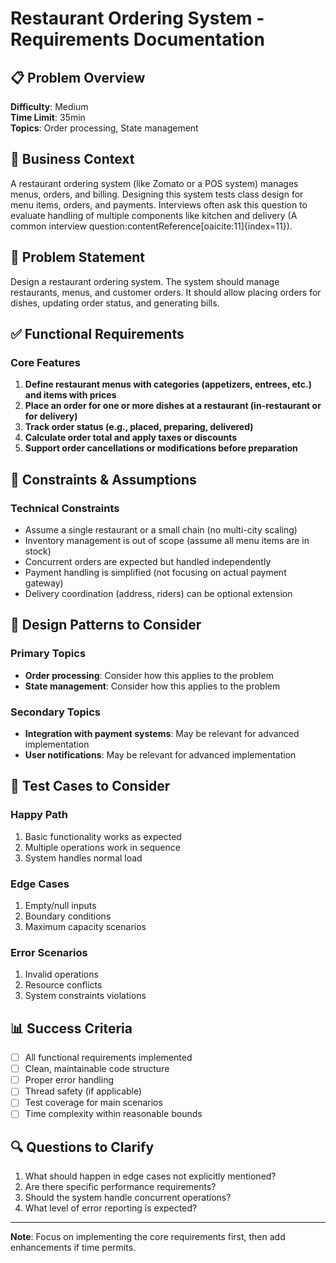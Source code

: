 # Restaurant Ordering System - Requirements Documentation

## 📋 Problem Overview

**Difficulty**: Medium  
**Time Limit**: 35min  
**Topics**: Order processing, State management

## 🎯 Business Context

A restaurant ordering system (like Zomato or a POS system) manages menus, orders, and billing. Designing this system tests class design for menu items, orders, and payments. Interviews often ask this question to evaluate handling of multiple components like kitchen and delivery (A common interview question:contentReference[oaicite:11]{index=11}).

## 📝 Problem Statement

Design a restaurant ordering system. The system should manage restaurants, menus, and customer orders. It should allow placing orders for dishes, updating order status, and generating bills.

## ✅ Functional Requirements

### Core Features
1. **Define restaurant menus with categories (appetizers, entrees, etc.) and items with prices**
2. **Place an order for one or more dishes at a restaurant (in-restaurant or for delivery)**
3. **Track order status (e.g., placed, preparing, delivered)**
4. **Calculate order total and apply taxes or discounts**
5. **Support order cancellations or modifications before preparation**

## 🚫 Constraints & Assumptions

### Technical Constraints
- Assume a single restaurant or a small chain (no multi-city scaling)
- Inventory management is out of scope (assume all menu items are in stock)
- Concurrent orders are expected but handled independently
- Payment handling is simplified (not focusing on actual payment gateway)
- Delivery coordination (address, riders) can be optional extension

## 🎨 Design Patterns to Consider

### Primary Topics
- **Order processing**: Consider how this applies to the problem
- **State management**: Consider how this applies to the problem

### Secondary Topics
- **Integration with payment systems**: May be relevant for advanced implementation
- **User notifications**: May be relevant for advanced implementation

## 🧪 Test Cases to Consider

### Happy Path
1. Basic functionality works as expected
2. Multiple operations work in sequence
3. System handles normal load

### Edge Cases
1. Empty/null inputs
2. Boundary conditions
3. Maximum capacity scenarios

### Error Scenarios
1. Invalid operations
2. Resource conflicts
3. System constraints violations

## 📊 Success Criteria

- [ ] All functional requirements implemented
- [ ] Clean, maintainable code structure
- [ ] Proper error handling
- [ ] Thread safety (if applicable)
- [ ] Test coverage for main scenarios
- [ ] Time complexity within reasonable bounds

## 🔍 Questions to Clarify

1. What should happen in edge cases not explicitly mentioned?
2. Are there specific performance requirements?
3. Should the system handle concurrent operations?
4. What level of error reporting is expected?

---
**Note**: Focus on implementing the core requirements first, then add enhancements if time permits.